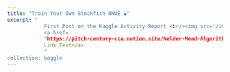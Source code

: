 ```yaml
---
title: "Train Your Own Stockfish NNUE ♟️"
excerpt: "
            First Post on the Kaggle Activity Report <br/><img src='/images/kaggle.png' width='100' height='50'>
            <a href=
            "https://pitch-century-cca.notion.site/Nelder-Mead-Algorithm-6b1971cb3c484d408e145de21bd560d4">
            Link Text</a>
            "
collection: kaggle
---
```


